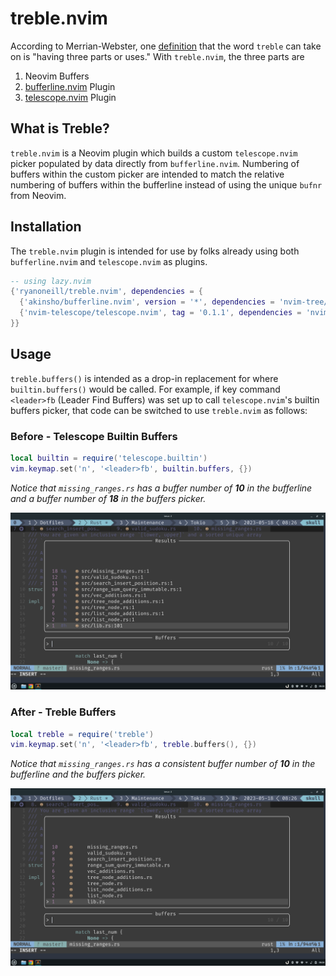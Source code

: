 # treble.nvim

According to Merrian-Webster, one
[definition](https://www.merriam-webster.com/dictionary/treble) that the word
`treble` can take on is "having three parts or uses." With `treble.nvim`, the
three parts are
1. Neovim Buffers
1. [bufferline.nvim](https://github.com/akinsho/bufferline.nvim) Plugin
1. [telescope.nvim](https://github.com/nvim-telescope/telescope.nvim) Plugin

## What is Treble?

`treble.nvim` is a Neovim plugin which builds a custom `telescope.nvim` picker
populated by data directly from `bufferline.nvim`. Numbering of buffers within
the custom picker are intended to match the relative numbering of buffers within
the bufferline instead of using the unique `bufnr` from Neovim. 

## Installation

The `treble.nvim` plugin is intended for use by folks already using both
`bufferline.nvim` and `telescope.nvim` as plugins. 

```Lua
-- using lazy.nvim
{'ryanoneill/treble.nvim', dependencies = { 
  {'akinsho/bufferline.nvim', version = '*', dependencies = 'nvim-tree/nvim-web-devicons'},
  {'nvim-telescope/telescope.nvim', tag = '0.1.1', dependencies = 'nvim-lua/plenary.nvim'}
}}
```

## Usage

`treble.buffers()` is intended as a drop-in replacement for where
`builtin.buffers()` would be called. For example, if key command `<leader>fb`
(Leader Find Buffers) was set up to call `telescope.nvim`'s builtin buffers
picker, that code can be switched to use `treble.nvim` as follows:

### Before - Telescope Builtin Buffers

```Lua
local builtin = require('telescope.builtin')
vim.keymap.set('n', '<leader>fb', builtin.buffers, {})
```

*Notice that `missing_ranges.rs` has a buffer number of **10** in the bufferline
and a buffer number of **18** in the buffers picker.*

![](images/telescope-buffers.png)

### After - Treble Buffers

```lua
local treble = require('treble')
vim.keymap.set('n', '<leader>fb', treble.buffers(), {})
```

*Notice that `missing_ranges.rs` has a consistent buffer number of **10** in
the bufferline and the buffers picker.*

![](images/treble-buffers.png)

